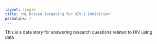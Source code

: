 ```yaml
---
layout: single
title: "ML Driven Targeting for HIV-I Inhibition"
permalink: /
---
```


This is a data story for answering research questions related to HIV using data